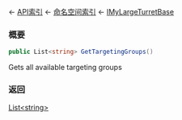 ← [API索引](Api-Index) ← [命名空间索引](Namespace-Index) ← [IMyLargeTurretBase](Sandbox.ModAPI.Ingame.IMyLargeTurretBase)

### 概要

```csharp
public List<string> GetTargetingGroups()
```

Gets all available targeting groups

### 返回

[List&lt;string&gt;](https://docs.microsoft.com/en-us/dotnet/api/System.Collections.Generic.List-1?view=netframework-4.6)

